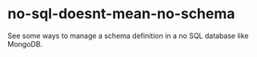 # no-sql-doesnt-mean-no-schema
See some ways to manage a schema definition in a no SQL database like MongoDB.
